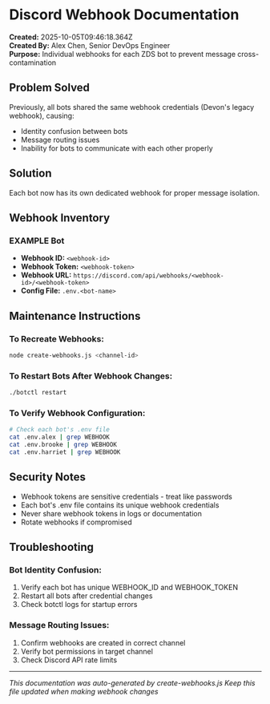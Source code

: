 # Discord Webhook Documentation

**Created:** 2025-10-05T09:46:18.364Z  
**Created By:** Alex Chen, Senior DevOps Engineer  
**Purpose:** Individual webhooks for each ZDS bot to prevent message cross-contamination

## Problem Solved

Previously, all bots shared the same webhook credentials (Devon's legacy webhook), causing:
- Identity confusion between bots
- Message routing issues  
- Inability for bots to communicate with each other properly

## Solution

Each bot now has its own dedicated webhook for proper message isolation.

## Webhook Inventory


### EXAMPLE Bot
- **Webhook ID:** `<webhook-id>`
- **Webhook Token:** `<webhook-token>`
- **Webhook URL:** `https://discord.com/api/webhooks/<webhook-id>/<webhook-token>`
- **Config File:** `.env.<bot-name>`


## Maintenance Instructions

### To Recreate Webhooks:
```bash
node create-webhooks.js <channel-id>
```

### To Restart Bots After Webhook Changes:
```bash
./botctl restart
```

### To Verify Webhook Configuration:
```bash
# Check each bot's .env file
cat .env.alex | grep WEBHOOK
cat .env.brooke | grep WEBHOOK  
cat .env.harriet | grep WEBHOOK
```

## Security Notes

- Webhook tokens are sensitive credentials - treat like passwords
- Each bot's .env file contains its unique webhook credentials
- Never share webhook tokens in logs or documentation
- Rotate webhooks if compromised

## Troubleshooting

### Bot Identity Confusion:
1. Verify each bot has unique WEBHOOK_ID and WEBHOOK_TOKEN
2. Restart all bots after credential changes
3. Check botctl logs for startup errors

### Message Routing Issues:
1. Confirm webhooks are created in correct channel
2. Verify bot permissions in target channel
3. Check Discord API rate limits

---
*This documentation was auto-generated by create-webhooks.js*
*Keep this file updated when making webhook changes*
